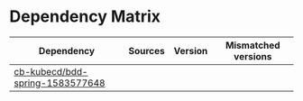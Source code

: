 # Dependency Matrix

Dependency | Sources | Version | Mismatched versions
---------- | ------- | ------- | -------------------
[cb-kubecd/bdd-spring-1583577648](https://github.com/cb-kubecd/bdd-spring-1583577648.git) |  | []() | 
